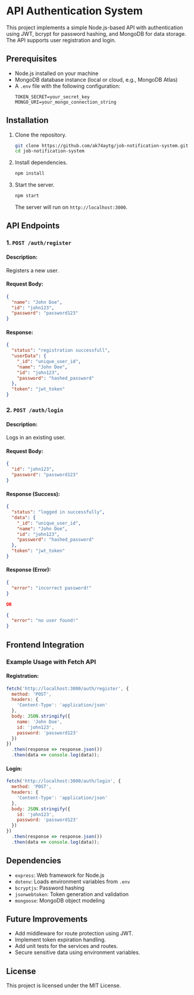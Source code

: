 # API Authentication System

This project implements a simple Node.js-based API with authentication using JWT, bcrypt for password hashing, and MongoDB for data storage. The API supports user registration and login.

## Prerequisites

- Node.js installed on your machine
- MongoDB database instance (local or cloud, e.g., MongoDB Atlas)
- A `.env` file with the following configuration:
  ```env
  TOKEN_SECRET=your_secret_key
  MONGO_URI=your_mongo_connection_string
  ```

## Installation

1. Clone the repository.
   ```bash
   git clone https://github.com/ak74aytg/job-notification-system.git
   cd job-notification-system
   ```

2. Install dependencies.
   ```bash
   npm install
   ```

3. Start the server.
   ```bash
   npm start
   ```
   The server will run on `http://localhost:3000`.

## API Endpoints

### 1. `POST /auth/register`
#### Description:
Registers a new user.

#### Request Body:
```json
{
  "name": "John Doe",
  "id": "john123",
  "password": "password123"
}
```

#### Response:
```json
{
  "status": "registration successfull",
  "userData": {
    "_id": "unique_user_id",
    "name": "John Doe",
    "id": "john123",
    "password": "hashed_password"
  },
  "token": "jwt_token"
}
```

### 2. `POST /auth/login`
#### Description:
Logs in an existing user.

#### Request Body:
```json
{
  "id": "john123",
  "password": "password123"
}
```

#### Response (Success):
```json
{
  "status": "logged in successfully",
  "data": {
    "_id": "unique_user_id",
    "name": "John Doe",
    "id": "john123",
    "password": "hashed_password"
  },
  "token": "jwt_token"
}
```

#### Response (Error):
```json
{
  "error": "incorrect password!"
}

OR

{
  "error": "no user found!"
}
```

## Frontend Integration

### Example Usage with Fetch API

#### Registration:
```javascript
fetch('http://localhost:3000/auth/register', {
  method: 'POST',
  headers: {
    'Content-Type': 'application/json'
  },
  body: JSON.stringify({
    name: 'John Doe',
    id: 'john123',
    password: 'password123'
  })
})
  .then(response => response.json())
  .then(data => console.log(data));
```

#### Login:
```javascript
fetch('http://localhost:3000/auth/login', {
  method: 'POST',
  headers: {
    'Content-Type': 'application/json'
  },
  body: JSON.stringify({
    id: 'john123',
    password: 'password123'
  })
})
  .then(response => response.json())
  .then(data => console.log(data));
```

## Dependencies

- `express`: Web framework for Node.js
- `dotenv`: Loads environment variables from `.env`
- `bcryptjs`: Password hashing
- `jsonwebtoken`: Token generation and validation
- `mongoose`: MongoDB object modeling

## Future Improvements

- Add middleware for route protection using JWT.
- Implement token expiration handling.
- Add unit tests for the services and routes.
- Secure sensitive data using environment variables.

## License

This project is licensed under the MIT License.

